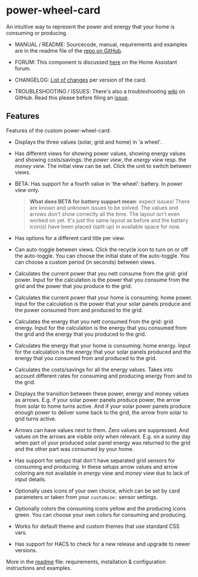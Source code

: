 power-wheel-card
====

An intuitive way to represent the power and energy that your home is consuming or producing.

* MANUAL / README: Sourcecode, manual, requirements and examples are in the readme file of the <a href="https://github.com/gurbyz/power-wheel-card">repo on GitHub</a>.

* FORUM: This component is discussed <a href="https://community.home-assistant.io/t/lovelace-power-wheel-card/82374">here</a> on the Home Assistant forum.
* CHANGELOG: <a href="https://github.com/gurbyz/power-wheel-card/blob/master/CHANGELOG.md">List of changes</a> per version of the card.
* TROUBLESHOOTING / ISSUES: There's also a troubleshooting <a href="https://github.com/gurbyz/power-wheel-card/wiki/Troubleshooting-guide">wiki</a> on GitHub. Read this please before filing an <a href="https://github.com/gurbyz/power-wheel-card/issues/new/choose">issue</a>.

## Features
Features of the custom power-wheel-card:
* Displays the three values (solar, grid and home) in 'a wheel'.

* Has different views for showing power values, showing energy values and showing costs/savings: the *power view*, the *energy view* resp. the *money view*.
  The initial view can be set. Click the unit to switch between views.
* BETA: Has support for a fourth value in 'the wheel': battery. In *power view* only. 
    > **What does BETA for battery support mean**: expect issues! There are known and unknown issues to be solved. The values and arrows don't show correctly all the time. The layout isn't even worked on yet. It's just the same layout as before and the battery icon(s) have been placed (split up) in available space for now.

* Has options for a different card title per view.
* Can auto-toggle between views.
  Click the recycle icon to turn on or off the auto-toggle.
  You can choose the initial state of the auto-toggle.
  You can choose a custom period (in seconds) between views.
* Calculates the current power that you nett consume from the grid: grid power.
  Input for the calculation is the power that you consume from the grid and the power that you produce to the grid.
* Calculates the current power that your home is consuming: home power.
  Input for the calculation is the power that your solar panels produce and the power consumed from and produced to the grid.
* Calculates the energy that you nett consumed from the grid: grid energy.
  Input for the calculation is the energy that you consumed from the grid and the energy that you produced to the grid.
* Calculates the energy that your home is consuming: home energy.
  Input for the calculation is the energy that your solar panels produced and the energy that you consumed from and produced to the grid.
* Calculates the costs/savings for all the energy values. Takes into account different rates for consuming and producing energy from and to the grid.
* Displays the transition between these power, energy and money values as arrows.
  E.g. if your solar power panels produce power, the arrow from solar to home turns active.
  And if your solar power panels produce enough power to deliver some back to the grid, the arrow from solar to grid turns active.
* Arrows can have values next to them. Zero values are suppressed. And values on the arrows are visible only when relevant. E.g. on a sunny day when part of your produced solar panel energy was returned to the grid and the other part was consumed by your home.
* Has support for setups that don't have separated grid sensors for consuming and producing.
  In these setups arrow values and arrow coloring are not available in *energy view* and *money view* due to lack of input details.
* Optionally uses icons of your own choice, which can be set by card parameters or taken from your `customize:` sensor settings.
* Optionally colors the consuming icons yellow and the producing icons green. You can choose your own colors for consuming and producing.
* Works for default theme and custom themes that use standard CSS vars.
* Has support for HACS to check for a new release and upgrade to newer versions.

More in the <a href="https://github.com/gurbyz/power-wheel-card">readme</a> file: requirements, installation & configuration instructions and examples.
